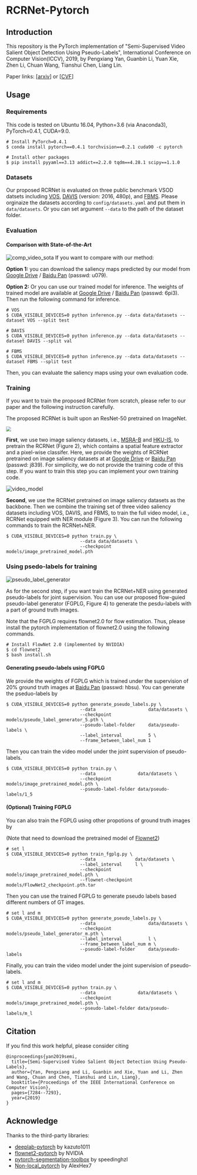 # RCRNet-Pytorch

## Introduction

This repository is the PyTorch implementation of "Semi-Supervised Video Salient Object Detection Using Pseudo-Labels", International Conference on Computer Vision(ICCV), 2019, by Pengxiang Yan, Guanbin Li, Yuan Xie, Zhen Li, Chuan Wang, Tianshui Chen, Liang Lin.

Paper links: [[arxiv](https://arxiv.org/abs/1908.04051)] or [[CVF](http://openaccess.thecvf.com/content_ICCV_2019/html/Yan_Semi-Supervised_Video_Salient_Object_Detection_Using_Pseudo-Labels_ICCV_2019_paper.html)]

## Usage

### Requirements

This code is tested on Ubuntu 16.04, Python=3.6 (via Anaconda3), PyTorch=0.4.1, CUDA=9.0.

```
# Install PyTorch=0.4.1
$ conda install pytorch==0.4.1 torchvision==0.2.1 cuda90 -c pytorch

# Install other packages
$ pip install pyyaml==3.13 addict==2.2.0 tqdm==4.28.1 scipy==1.1.0
```
### Datasets
Our proposed RCRNet is evaluated on three public benchmark VSOD datsets including [VOS](http://cvteam.net/projects/TIP18-VOS/VOS.html), [DAVIS](https://davischallenge.org/) (version: 2016, 480p), and [FBMS](https://lmb.informatik.uni-freiburg.de/resources/datasets/). Please orginaize the datasets according to `config/datasets.yaml` and put them in `data/datasets`. Or you can set argument `--data` to the path of the dataset folder.

### Evaluation
#### Comparison with State-of-the-Art
![comp_video_sota](docs/comp_video_sota.png)
If you want to compare with our method:

**Option 1:** you can download the saliency maps predicted by our model from [Google Drive](https://drive.google.com/open?id=1feY3GdNBS-LUBt0UDWwpA3fl9yHI4Vxr) / [Baidu Pan](https://pan.baidu.com/s/1oXBr9qxyF-8vvilvV5kcPg) (passwd: u079).

**Option 2:** Or you can use our trained model for inference. The weights of trained model are available at [Google Drive](https://drive.google.com/open?id=1TSmi1DyKIvuzuXE1aw7t_ygmcUmjYnN_) / [Baidu Pan](https://pan.baidu.com/s/1PLoajL6X_s29I-4mreSuSQ) (passwd: 6pi3). Then run the following command for inference.
```
# VOS
$ CUDA_VISIBLE_DEVICES=0 python inference.py --data data/datasets --dataset VOS --split test

# DAVIS
$ CUDA_VISIBLE_DEVICES=0 python inference.py --data data/datasets --dataset DAVIS --split val

# FBMS
$ CUDA_VISIBLE_DEVICES=0 python inference.py --data data/datasets --dataset FBMS --split test
```

Then, you can evaluate the saliency maps using your own evaluation code.

### Training
If you want to train the proposed RCRNet from scratch, please refer to our paper and the following instruction carefully.

The proposed RCRNet is built upon an ResNet-50 pretrained on ImageNet.

<img src="static_model.png" style="zoom:80%" />

**First**, we use two image saliency datasets, i.e., [MSRA-B](https://mmcheng.net/msra10k/) and [HKU-IS](https://i.cs.hku.hk/~gbli/deep_saliency.html), to pretrain the RCRNet (Figure 2), which contains a spatial feature extractor and a pixel-wise classifer. Here, we provide the weights of RCRNet pretrained on image saliency datasets at at [Google Drive](https://drive.google.com/open?id=1S7nao9WEhIiTmTC-E0nujMxm5Emypti9) or [Baidu Pan](https://pan.baidu.com/s/196cUbTInWJKd8FmiP9Jv_A) (passwd: j839). For simplicity, we do not provide the training code of this step. If you want to train this step you can implement your own training code.

![video_model](video_model.png)

**Second**, we use the RCRNet pretrained on image saliency datasets as the backbone. Then we combine the training set of three video saliency datasets including VOS, DAVIS, and FBMS, to train the full video model, i.e., RCRNet equipped with NER module (Figure 3). You can run the following commands to train the RCRNet+NER.
```
$ CUDA_VISIBLE_DEVICES=0 python train.py \
                            --data data/datasets \
                            --checkpoint models/image_pretrained_model.pth
```

### Using psedo-labels for training

![pseudo_label_generator](pseudo_label_generator.png)

As for the second step, if you want train the RCRNet+NER using generated pseudo-labels for joint supervision. You can use our proposed flow-guied pseudo-label generator (FGPLG, Figure 4) to generate the pesdu-labels with a part of ground truth images.

Note that the FGPLG requires flownet2.0 for flow estimation. Thus, please install the pytorch implementation of flownet2.0 using the following commands.
```
# Install FlowNet 2.0 (implemented by NVIDIA)
$ cd flownet2
$ bash install.sh
```

#### Generating pseudo-labels using FGPLG
We provide the weights of FGPLG which is trained under the supervision of 20% ground truth images at [Baidu Pan](https://pan.baidu.com/s/1dw8O2Ua5pKmOKYVgKRyADQ) (passwd: hbsu). You can generate the pseduo-labels by
```
$ CUDA_VISIBLE_DEVICES=0 python generate_pseudo_labels.py \
                            --data                    data/datasets \
                            --checkpoint              models/pseudo_label_generator_5.pth \
                            --pseudo-label-folder     data/pseudo-labels \
                            --label_interval          5 \
                            --frame_between_label_num 1
```

Then you can train the video model under the joint supervision of pseudo-labels.
```
$ CUDA_VISIBLE_DEVICES=0 python train.py \
                            --data                data/datasets \
                            --checkpoint          models/image_pretrained_model.pth \
                            --pseudo-label-folder data/pseudo-labels/1_5
```

#### (Optional) Training FGPLG
You can also train the FGPLG using other propotions of ground truth images by

(Note that need to download the pretrained model of [Flownet2](https://github.com/NVIDIA/flownet2-pytorch#converted-caffe-pre-trained-models))
```
# set l
$ CUDA_VISIBLE_DEVICES=0 python train_fgplg.py \
                            --data               data/datasets \
                            --label_interval     l \
                            --checkpoint         models/image_pretrained_model.pth \
                            --flownet-checkpoint models/FlowNet2_checkpoint.pth.tar
```

Then you can use the trained FGPLG to generate pseudo labels based different numbers of GT images.
```
# set l and m
$ CUDA_VISIBLE_DEVICES=0 python generate_pseudo_labels.py \
                            --data                    data/datasets \
                            --checkpoint              models/pseudo_label_generator_m.pth \
                            --label_interval          l \
                            --frame_between_label_num m \
                            --pseudo-label-folder     data/pseudo-labels
```
Finally, you can train the video model under the joint supervision of pseudo-labels.
```
# set l and m
$ CUDA_VISIBLE_DEVICES=0 python train.py \
                            --data                data/datasets \
                            --checkpoint          models/image_pretrained_model.pth \
                            --pseudo-label-folder data/pseudo-labels/m_l
```


## Citation
If you find this work helpful, please consider citing
```
@inproceedings{yan2019semi,
  title={Semi-Supervised Video Salient Object Detection Using Pseudo-Labels},
  author={Yan, Pengxiang and Li, Guanbin and Xie, Yuan and Li, Zhen and Wang, Chuan and Chen, Tianshui and Lin, Liang},
  booktitle={Proceedings of the IEEE International Conference on Computer Vision},
  pages={7284--7293},
  year={2019}
}
```

## Acknowledge
Thanks to the third-party libraries:
* [deeplab-pytorch](https://github.com/kazuto1011/deeplab-pytorch) by kazuto1011
* [flownet2-pytorch](https://github.com/NVIDIA/flownet2-pytorch) by NVIDIA
* [pytorch-segmentation-toolbox](https://github.com/speedinghzl/pytorch-segmentation-toolbox) by speedinghzl
* [Non-local_pytorch](https://github.com/AlexHex7/Non-local_pytorch) by AlexHex7